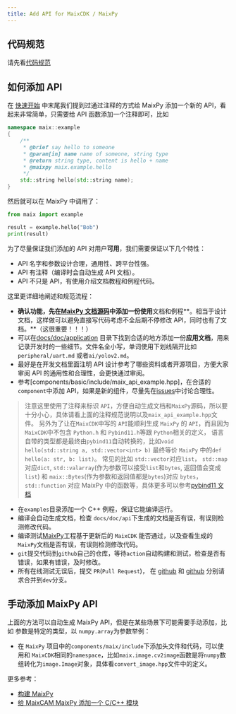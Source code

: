 ```yaml
---
title: Add API for MaixCDK / MaixPy
---
```


## 代码规范

请先看[代码规范](./README.md)


## 如何添加 API

在 [快速开始](../README.md) 中末尾我们提到过通过注释的方式给 MaixPy 添加一个新的 API，看起来非常简单，只需要给 API 函数添加一个注释即可，比如
```cpp
namespace maix::example
{
    /**
     * @brief say hello to someone
     * @param[in] name name of someone, string type
     * @return string type, content is hello + name
     * @maixpy maix.example.hello
     */
    std::string hello(std::string name);
}
```
然后就可以在 MaixPy 中调用了：
```python
from maix import example

result = example.hello("Bob")
print(result)
```

为了尽量保证我们添加的 API 对用户**可用**，我们需要保证以下几个特性：
* API 名字和参数设计合理，通用性、跨平台性强。
* API 有注释（编译时会自动生成 API 文档）。
* API 不只是 API，有使用介绍文档教程和例程代码。

这里更详细地阐述和规范流程：

* **确认功能，先在[MaixPy 文档源码](https://github.com/sipeed/MaixPy/tree/main/docs/doc)中添加一份使用**文档和例程**。相当于设计文档，这样做可以避免直接写代码考虑不全后期不停修改 API，同时也有了文档。**（这很重要！！！）
* 可以在[docs/doc/application](https://github.com/sipeed/MaixCDK/tree/main/docs/doc/application) 目录下找到合适的地方添加一份**应用文档**，用来记录开发时的一些细节。文件名全小写，单词使用下划线隔开比如`peripheral/uart.md` 或者`ai/yolov2.md`。
* 最好是在开发文档里面注明 API 设计参考了哪些资料或者开源项目，方便大家审阅 API 的通用性和合理性，会更快通过审阅。
* 参考[components/basic/include/maix_api_example.hpp]，在合适的 `component`中添加 API，如果是新的组件，尽量先在[issues](https://github.com/sipeed/MaixCDK/issues)中讨论合理性。
> 注意这里使用了注释来标识 `API`，方便自动生成文档和`MaixPy`源码，所以要十分小心，具体请看上面的注释规范说明以及`maix_api_example.hpp`文件。
> 另外为了让在`MaixCDK`中写的 `API`能顺利生成 `MaixPy` 的 `API`，而且因为`MaixCDK`中不包含 `Python.h` 和 `Pybind11.h`等跟 `Python`相关的定义，
> 语言自带的类型都是最终由`pybind11`自动转换的，比如`void hello(std::string a, std::vector<int> b)` 最终等价 `MaixPy` 中的`def hello(a: str, b: list)`。
> 常见的比如 `std::vector`对应`list`， `std::map`对应`dict`, `std::valarray`(作为参数可以接受`list`和`bytes`, 返回值会变成 `list`) 和 `maix::Bytes`(作为参数和返回值都是`bytes`)对应 `bytes`，`std::function` 对应 MaixPy 中的函数等，具体更多可以参考[pybind11 文档](https://pybind11.readthedocs.io/en/stable/advanced/cast/overview.html#conversion-table)
* 在`examples`目录添加一个 C++ 例程，保证它能编译运行。
* 编译会自动生成文档，检查 `docs/doc/api`下生成的文档是否有误，有误则检测修改代码。
* 编译测试[MaixPy](https://github.com/sipeed/MaixPy)工程基于更新后的 `MaixCDK` 能否通过，以及查看生成的`MaixPy`文档是否有误，有误则检测修改代码。
* `git`提交代码到`github`自己的仓库，等待`action`自动构建和测试，检查是否有错误，如果有错误，及时修改。
* 所有在线测试无误后，提交 `PR`(`Pull Request`)， 在 [github](https://github.com/sipeed/MaixCDK) 和 [github](https://github.com/sipeed/MaixCDK) 分别请求合并到`dev`分支。

## 手动添加 MaixPy API

上面的方法可以自动生成 MaixPy API，但是在某些场景下可能需要手动添加，比如 参数是特定的类型，以 `numpy.array`为参数举例：
* 在 `MaixPy` 项目中的`components/maix/include`下添加头文件和代码，可以使用和 `MaixCDK`相同的`namespace`，比如`maix.image.cv2image`函数是将`numpy`数组转化为`image.Image`对象，具体看`convert_image.hpp`文件中的定义。


更多参考：
* [构建 MaixPy](https://wiki.sipeed.com/maixpy/doc/zh/source_code/build.html)
* [给 MaixCAM MaixPy 添加一个 C/C++ 模块](https://wiki.sipeed.com/maixpy/doc/zh/source_code/add_c_module.html)

